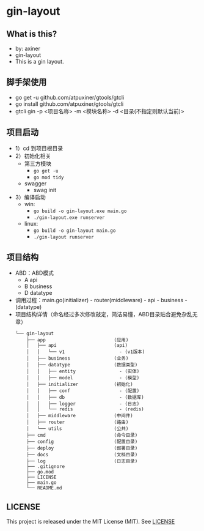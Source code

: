 # gin-layout

## What is this?
- by: axiner
- gin-layout
- This is a gin layout.

## 脚手架使用
- go get -u github.com/atpuxiner/gtools/gtcli
- go install github.com/atpuxiner/gtools/gtcli
- gtcli gin -p <项目名称> -m <模块名称> -d <目录(不指定则默认当前)>

## 项目启动
- 1）cd 到项目根目录
- 2）初始化相关
  - 第三方模块
    - `go get -u`
    - `go mod tidy`
  - swagger
    - swag init
- 3）编译启动
  - win:
    - `go build -o gin-layout.exe main.go`
    - `./gin-layout.exe runserver`
  - linux:
    - `go build -o gin-layout main.go`
    - `./gin-layout runserver`

## 项目结构
- ABD：ABD模式
  - A   api
  - B   business
  - D   datatype
- 调用过程：main.go(initializer) - router(middleware) - api - business - (datatype)
- 项目结构详情（命名经过多次修改敲定，简洁易懂，ABD目录贴合避免杂乱无章）
  ```
  └── gin-layout
      ├── app                         (应用)
      │   ├── api                     (api)
      │   │   └── v1                    - (v1版本)
      │   ├── business                (业务)
      │   ├── datatype                (数据类型)
      │   │   ├── entity                - (实体)
      │   │   ├── model                 - (模型)
      │   ├── initializer             (初始化)
      │   │   ├── conf                  - (配置)
      │   │   ├── db                    - (数据库)
      │   │   ├── logger                - (日志)
      │   │   └── redis                 - (redis)
      │   ├── middleware              (中间件)
      │   ├── router                  (路由)
      │   └── utils                   (公共)
      ├── cmd                         (命令目录)
      ├── config                      (配置目录)
      ├── deploy                      (部署目录)
      ├── docs                        (文档目录)
      ├── log                         (日志目录)
      ├── .gitignore
      ├── go.mod
      ├── LICENSE
      ├── main.go
      └── README.md
  ```

## LICENSE
This project is released under the MIT License (MIT). See [LICENSE](LICENSE)
